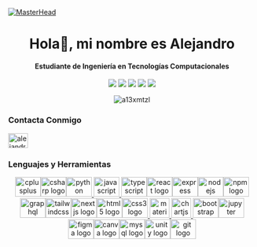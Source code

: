 <!-- [![MasterHead](https://mir-s3-cdn-cf.behance.net/project_modules/max_1200/8f444a91900373.5e3d63788609e.gif)](https://rishavchanda.io) -->
<!-- [![MasterHead](https://i.pinimg.com/originals/01/38/11/013811d63121a093c32714cbbeeea0d0.gif)](https://rishavchanda.io) -->
<!-- Snake -->
<!-- <picture>
  <source media="(prefers-color-scheme: dark)" srcset="https://raw.githubusercontent.com/Guaderxx/Guaderxx/output/github-snake-dark.svg">
  <source media="(prefers-color-scheme: light)" srcset="https://raw.githubusercontent.com/Guaderxx/Guaderxx/output/github-snake.svg">
  <img alt="github-snake" src="https://raw.githubusercontent.com/Guaderxx/Guaderxx/output/github-snake.svg"> 
</picture> 
-->

<!-- Gif Mario -->
[![MasterHead](https://user-images.githubusercontent.com/10498744/210012254-234538ff-d198-48aa-8964-37e6fd45d227.gif)](https://rishavchanda.io)

<h1 align="center">Hola👋, mi nombre es Alejandro </h1>
<h4 align="center">Estudiante de Ingeniería en Tecnologías Computacionales  </h4>

<!-- <p align="left"> <a href="https://twitter.com/alex57010" target="blank"><img src="https://img.shields.io/twitter/follow/alex57010?logo=twitter&style=for-the-badge" alt="alex57010" /></a> </p> -->

<div align="center">
  <img src= "http://github-profile-summary-cards.vercel.app/api/cards/profile-details?username=A13xMtzL&theme=monokai"/>
  <img src= "http://github-profile-summary-cards.vercel.app/api/cards/repos-per-language?username=A13xMtzL&theme=monokai"/>
  <img src= "http://github-profile-summary-cards.vercel.app/api/cards/most-commit-language?username=A13xMtzL&theme=monokai"/>
  <img src= "http://github-profile-summary-cards.vercel.app/api/cards/stats?username=A13xMtzL&theme=monokai"/>
  <img src= "http://github-profile-summary-cards.vercel.app/api/cards/productive-time?username=A13xMtzL&theme=monokai&utcOffset=8"/>
  <p><img src="https://github-readme-streak-stats.herokuapp.com/?user=a13xmtzl&theme=monokai" alt="a13xmtzl" /></p>
</div>

<!-- <h3 align="left">Contacta conmigo:</h3> -->

### Contacta Conmigo

<p align="left">
<a href="https://linkedin.com/in/alejandro-martínez-luna-06371a23a" target="blank"><img align="center" src="https://raw.githubusercontent.com/rahuldkjain/github-profile-readme-generator/master/src/images/icons/Social/linked-in-alt.svg" alt="alejandro-martínez-luna-06371a23a" height="30" width="40" /></a>
</p>

### Lenguajes y Herramientas

<div align="center">
<a href="https://www.w3schools.com/cs/" target="_blank" rel="noreferrer">  <img src="https://cdn.jsdelivr.net/gh/devicons/devicon/icons/cplusplus/cplusplus-original.svg" height="40" width="52" alt="cplusplus logo"  /></a><a href="https://www.w3schools.com/cpp/" target="_blank" rel="noreferrer"><img src="https://cdn.jsdelivr.net/gh/devicons/devicon/icons/csharp/csharp-original.svg" height="40" width="52" alt="csharp logo"  /></a><a href="https://www.python.org/" target="_blank" rel="noreferrer"><img src="https://cdn.jsdelivr.net/gh/devicons/devicon/icons/python/python-original.svg" height="40" width="52" alt="python logo"  /></a><a href="https://developer.mozilla.org/es/docs/Web/JavaScript" target="_blank" rel="noreferrer">  <img src="https://cdn.jsdelivr.net/gh/devicons/devicon/icons/javascript/javascript-original.svg" height="40" width="52" alt="javascript logo"  /></a><a href="https://www.typescriptlang.org/" target="_blank" rel="noreferrer">  <img src="https://cdn.jsdelivr.net/gh/devicons/devicon/icons/typescript/typescript-original.svg" height="40" width="52" alt="typescript logo"  /></a><a href="https://reactjs.org/" target="_blank" rel="noreferrer"><img src="https://cdn.jsdelivr.net/gh/devicons/devicon/icons/react/react-original.svg" height="40" width="52" alt="react logo"  /></a><a href="https://expressjs.com/es/" target="_blank" rel="noreferrer"><img src="https://cdn.jsdelivr.net/gh/devicons/devicon/icons/express/express-original.svg" height="40" width="52" alt="express logo"  /></a><a href="https://nodejs.org" target="_blank" rel="noreferrer"><img src="https://cdn.jsdelivr.net/gh/devicons/devicon/icons/nodejs/nodejs-original.svg" height="40" width="52" alt="nodejs logo"  /></a><a href="https://www.npmjs.com/" target="_blank" rel="noreferrer"><img src="https://cdn.jsdelivr.net/gh/devicons/devicon/icons/npm/npm-original-wordmark.svg" height="40" width="52" alt="npm logo"  /></a><a href="https://graphql.org/" target="_blank" rel="noreferrer"><img src="https://cdn.jsdelivr.net/gh/devicons/devicon/icons/graphql/graphql-plain.svg" height="40" width="52" alt="graphql logo"  /></a><a href="https://tailwindcss.com/" target="_blank" rel="noreferrer"><img src="https://cdn.simpleicons.org/tailwindcss/06B6D4" height="40" width="52" alt="tailwindcss logo"  /></a><a href="https://nextjs.org/" target="_blank" rel="noreferrer"><img src="https://cdn.jsdelivr.net/gh/devicons/devicon/icons/nextjs/nextjs-original.svg" height="40" width="52" alt="nextjs logo"  /></a><a href="https://www.w3.org/html/" target="_blank" rel="noreferrer"><img src="https://cdn.jsdelivr.net/gh/devicons/devicon/icons/html5/html5-plain.svg" height="40" width="52" alt="html5 logo"  /></a><a href="https://www.w3schools.com/css/" target="_blank" rel="noreferrer"><img src="https://cdn.jsdelivr.net/gh/devicons/devicon/icons/css3/css3-plain.svg" height="40" width="52" alt="css3 logo"  /></a><a href="https://materializecss.com//" target="_blank" rel="noreferrer">  <img src="https://raw.githubusercontent.com/prplx/svg-logos/5585531d45d294869c4eaab4d7cf2e9c167710a9/svg/materialize.svg" alt="materialize" width="40" height="40"/></a><a href="https://www.chartjs.org" target="_blank" rel="noreferrer">  <img src="https://www.chartjs.org/media/logo-title.svg" alt="chartjs" width="40" height="40"/><a/><a href="https://getbootstrap.com/" target="_blank" rel="noreferrer">  <img src="https://cdn.jsdelivr.net/gh/devicons/devicon/icons/bootstrap/bootstrap-original.svg" height="40" width="52" alt="bootstrap logo"  /></a><a href="https://jupyter.org/" target="_blank" rel="noreferrer"><img src="https://cdn.jsdelivr.net/gh/devicons/devicon/icons/jupyter/jupyter-original-wordmark.svg" height="40" width="52" alt="jupyter logo"  /></a><a href="https://www.figma.com/" target="_blank" rel="noreferrer"><img src="https://cdn.jsdelivr.net/gh/devicons/devicon/icons/figma/figma-original.svg" height="40" width="52" alt="figma logo"  /></a><a href="https://www.canva.com/es_es/" target="_blank" rel="noreferrer"><img src="https://cdn.jsdelivr.net/gh/devicons/devicon/icons/canva/canva-original.svg" height="40" width="52" alt="canva logo"  /></a><a href="https://www.mysql.com/" target="_blank" rel="noreferrer"><img src="https://cdn.jsdelivr.net/gh/devicons/devicon/icons/mysql/mysql-original.svg" height="40" width="52" alt="mysql logo"  /></a><a href="https://unity.com/" target="_blank" rel="noreferrer"><img src="https://cdn.jsdelivr.net/gh/devicons/devicon/icons/unity/unity-original.svg" height="40" width="52" alt="unity logo"  /></a><a href="https://git-scm.com/" target="_blank" rel="noreferrer"><img src="https://cdn.jsdelivr.net/gh/devicons/devicon/icons/git/git-original.svg" height="40" width="52" alt="git logo"  /></a>
</div>

<!-- ### 😂 Random Dev Meme

<img src='https://randommeme-five.vercel.app/' style="height: 400px;"/> -->
